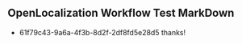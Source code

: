 ## OpenLocalization Workflow Test MarkDown

* 61f79c43-9a6a-4f3b-8d2f-2df8fd5e28d5 
thanks!



<!--HONumber=Feb16_HO3-->
